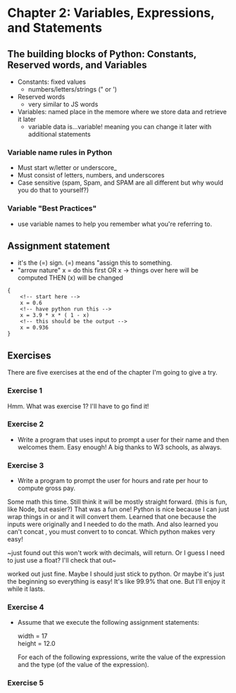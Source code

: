 # Chapter 2: Variables, Expressions, and Statements 

## The building blocks of Python: Constants, Reserved words, and Variables

- Constants: fixed values
    - numbers/letters/strings (" or ')
- Reserved words
    - very similar to JS words
- Variables: named place in the memore where we store data and retrieve it later
    - variable data is...variable! meaning you can change it later with additional statements

### Variable name rules in Python
- Must start w/letter or underscore_
- Must consist of letters, numbers, and underscores
- Case sensitive (spam, Spam, and SPAM are all different but why would you do that to yourself?)

### Variable "Best Practices" 
- use variable names to help you remember what you're referring to. 

## Assignment statement
- it's the (=) sign. (=) means "assign this to something. 
- "arrow nature"  x = do this first OR x -> things over here will be computed THEN (x) will be changed

```
{
    <!-- start here -->
    x = 0.6
    <!-- have python run this -->
    x = 3.9 * x * ( 1 - x)
    <!-- this should be the output -->
    x = 0.936
}
```

## Exercises

There are five exercises at the end of the chapter I'm going to give a try. 

### Exercise 1

Hmm. What was exercise 1? I'll have to go find it!

### Exercise 2

- Write a program that uses input to prompt a user for their name and then welcomes them.
Easy enough! A big thanks to W3 schools, as always. 

### Exercise 3

- Write a program to prompt the user for hours and rate per hour to compute gross pay.

Some math this time. Still think it will be mostly straight forward. (this is fun, like Node, but easier?)
That was a fun one! Python is nice because I can just wrap things in <int> or <str> and it will convert them. 
Learned that one because the inputs were originally <str> and I needed <int> to do the math. And also learned you can't concat <int>, you must convert to <str> to concat. Which python makes very easy! 

~just found out this won't work with decimals, will return. Or I guess I need to just use a float? I'll check that out~

<float> worked out just fine. Maybe I should just stick to python. Or maybe it's just the beginning so everything is easy! It's like 99.9% that one. But I'll enjoy it while it lasts. 

### Exercise 4

- Assume that we execute the following assignment statements:

    width = 17  
    height = 12.0  

    For each of the following expressions, write the value of the expression and the type (of the value of the expression).


### Exercise 5


